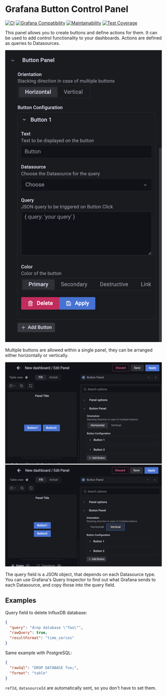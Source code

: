 # Grafana Button Control Panel

[![CI](https://github.com/speakyourcode/grafana-button-panel/actions/workflows/ci.yml/badge.svg)](https://github.com/speakyourcode/grafana-button-panel/actions/workflows/ci.yml)
[![Grafana Compatibility](https://github.com/speakyourcode/grafana-button-panel/actions/workflows/is-compatible.yml/badge.svg)](https://github.com/speakyourcode/grafana-button-panel/actions/workflows/is-compatible.yml)
[![Maintainability](https://api.codeclimate.com/v1/badges/3d8db85bc1cc2b95d314/maintainability)](https://codeclimate.com/github/speakyourcode/grafana-button-panel/maintainability)
[![Test Coverage](https://api.codeclimate.com/v1/badges/3d8db85bc1cc2b95d314/test_coverage)](https://codeclimate.com/github/speakyourcode/grafana-button-panel/test_coverage)

This panel allows you to create buttons and define actions for them. It can be
used to add control functionality to your dashboards. Actions are defined as
queries to Datasources.

![PanelOptions](https://raw.githubusercontent.com/speakyourcode/grafana-button-panel/master/img/panel_options.png)

Multiple buttons are allowed within a single panel, they can be arranged either
horizontally or vertically.

![Horizontal](https://raw.githubusercontent.com/speakyourcode/grafana-button-panel/master/img/horizontal_orientation.png)
![Vertical](https://raw.githubusercontent.com/speakyourcode/grafana-button-panel/master/img/vertical_orientation.png)

The query field is a JSON object, that depends on each Datasource type. You can
use Grafana's Query Inspector to find out what Grafana sends to each Datasource,
and copy those into the query field.

## Examples

Query field to delete InfluxDB database:

```json
{
  "query": "drop database \"foo\"",
  "rawQuery": true,
  "resultFormat": "time_series"
}
```

Same example with PostgreSQL:

```json
{
  "rawSql": "DROP DATABASE foo;",
  "format": "table"
}
```

`refId`, `datasourceId` are automatically sent, so you don't have to set them.
